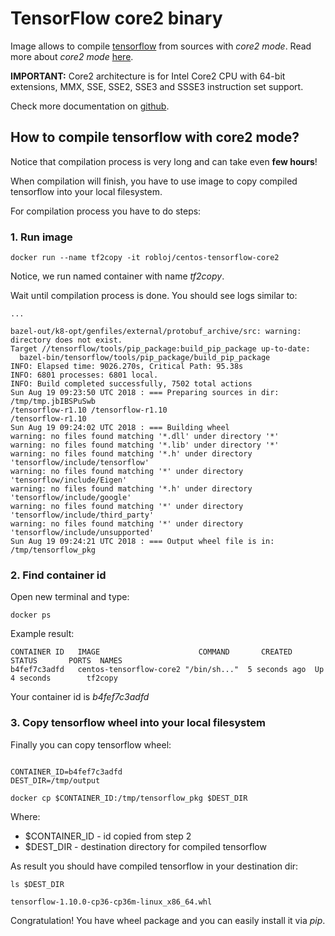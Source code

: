 # TensorFlow core2 binary

Image allows to compile [tensorflow](https://www.tensorflow.org)
from sources with *core2 mode*. Read more about *core2 mode* [here](https://gcc.gnu.org/onlinedocs/gcc-4.5.3/gcc/i386-and-x86_002d64-Options.html).

__IMPORTANT:__ Core2 architecture is for Intel Core2 CPU
with 64-bit extensions, MMX, SSE, SSE2, SSE3 and SSSE3 instruction set support.

Check more documentation on [github](https://github.com/robertobloj/tensorflow-builder).

## How to compile tensorflow with core2 mode?

Notice that compilation process is very long and can take even __few hours__!

When compilation will finish, you have to use image to copy compiled tensorflow
into your local filesystem.


For compilation process you have to do steps:

### 1. Run image

```
docker run --name tf2copy -it robloj/centos-tensorflow-core2
```


Notice, we run named container with name *tf2copy*.

Wait until compilation process is done. You should see logs similar to:


```
...

bazel-out/k8-opt/genfiles/external/protobuf_archive/src: warning: directory does not exist.
Target //tensorflow/tools/pip_package:build_pip_package up-to-date:
  bazel-bin/tensorflow/tools/pip_package/build_pip_package
INFO: Elapsed time: 9026.270s, Critical Path: 95.38s
INFO: 6801 processes: 6801 local.
INFO: Build completed successfully, 7502 total actions
Sun Aug 19 09:23:50 UTC 2018 : === Preparing sources in dir: /tmp/tmp.jbIBSPuSwb
/tensorflow-r1.10 /tensorflow-r1.10
/tensorflow-r1.10
Sun Aug 19 09:24:02 UTC 2018 : === Building wheel
warning: no files found matching '*.dll' under directory '*'
warning: no files found matching '*.lib' under directory '*'
warning: no files found matching '*.h' under directory 'tensorflow/include/tensorflow'
warning: no files found matching '*' under directory 'tensorflow/include/Eigen'
warning: no files found matching '*.h' under directory 'tensorflow/include/google'
warning: no files found matching '*' under directory 'tensorflow/include/third_party'
warning: no files found matching '*' under directory 'tensorflow/include/unsupported'
Sun Aug 19 09:24:21 UTC 2018 : === Output wheel file is in: /tmp/tensorflow_pkg
```

### 2. Find container id

Open new terminal and type:

```
docker ps

```


Example result:

```
CONTAINER ID   IMAGE                      COMMAND       CREATED        STATUS       PORTS  NAMES
b4fef7c3adfd   centos-tensorflow-core2 "/bin/sh..."  5 seconds ago  Up 4 seconds        tf2copy

```


Your container id is *b4fef7c3adfd*

### 3. Copy tensorflow wheel into your local filesystem

Finally you can copy tensorflow wheel:

```

CONTAINER_ID=b4fef7c3adfd
DEST_DIR=/tmp/output

docker cp $CONTAINER_ID:/tmp/tensorflow_pkg $DEST_DIR

```


Where:

- $CONTAINER_ID - id copied from step 2
- $DEST_DIR - destination directory for compiled tensorflow

As result you should have compiled tensorflow in your destination dir:

```
ls $DEST_DIR

tensorflow-1.10.0-cp36-cp36m-linux_x86_64.whl
```


Congratulation! You have wheel package and you can easily install it via *pip*.
